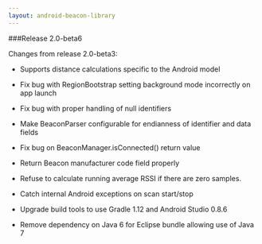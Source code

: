 ```yaml
---
layout: android-beacon-library
---
```



###Release 2.0-beta6

Changes from release 2.0-beta3:

* Supports distance calculations specific to the Android model

* Fix bug with RegionBootstrap setting background mode incorrectly on app launch

* Fix bug with proper handling of null identifiers

* Make BeaconParser configurable for endianness of identifier and data fields

* Fix bug on BeaconManager.isConnected() return value

* Return Beacon manufacturer code field properly   

* Refuse to calculate running average RSSI if there are zero samples.

* Catch internal Android exceptions on scan start/stop

* Upgrade build tools to use Gradle 1.12 and Android Studio 0.8.6

* Remove dependency on Java 6 for Eclipse bundle allowing use of Java 7
